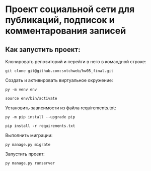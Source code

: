 #  Проект социальной сети для публикаций, подписок и комментарования записей


## Как запустить проект:
Клонировать репозиторий и перейти в него в командной строке:
```
git clone git@github.com:sntchweb/hw05_final.git
```
Cоздать и активировать виртуальное окружение:
```
py -m venv env
```
```
source env/bin/activate
```
Установить зависимости из файла requirements.txt:
```
py -m pip install --upgrade pip
```
```
pip install -r requirements.txt
```
Выполнить миграции:
```
py manage.py migrate
```
Запустить проект:
```
py manage.py runserver
```

